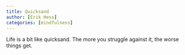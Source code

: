 ```yaml
---
title: Quicksand
author: [Erik Hess]
categories: [mindfulness]
---
```

Life is a bit like quicksand.  The more you struggle against it, the worse things get.
